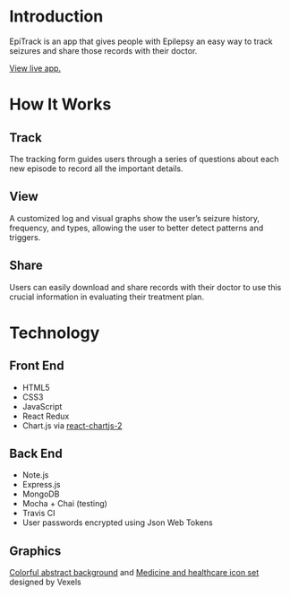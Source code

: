 # Introduction

EpiTrack is an app that gives people with Epilepsy an easy way to track seizures and share those records with their doctor. 

[View live app.](https://shopkeeper-canyons-62124.netlify.com/)

# How It Works

## Track
The tracking form guides users through a series of questions about each new episode to record all the important details. 

## View
A customized log and visual graphs show the user’s seizure history, frequency, and types, allowing the user to better detect patterns and triggers.

## Share
Users can easily download and share records with their doctor to use this crucial information in evaluating their treatment plan.

# Technology

## Front End
- HTML5
- CSS3
- JavaScript
- React Redux
- Chart.js via [react-chartjs-2](https://github.com/jerairrest/react-chartjs-2)

## Back End
- Note.js
- Express.js
- MongoDB
- Mocha + Chai (testing)
- Travis CI
- User passwords encrypted using Json Web Tokens

## Graphics            
[Colorful abstract background](https://www.vexels.com/vectors/preview/143710/colorful-abstract-background)
 and 
[Medicine and healthcare icon set](https://www.vexels.com/vectors/preview/143687/medicine-and-healthcare-icon-set)   designed by Vexels
            